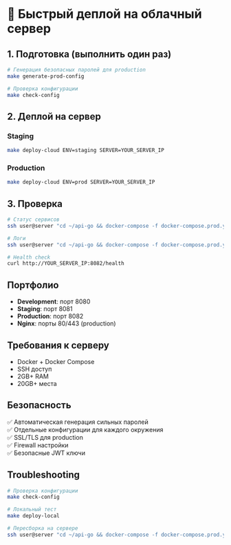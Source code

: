 # 🚀 Быстрый деплой на облачный сервер

## 1. Подготовка (выполнить один раз)

```bash
# Генерация безопасных паролей для production
make generate-prod-config

# Проверка конфигурации
make check-config
```

## 2. Деплой на сервер

### Staging
```bash
make deploy-cloud ENV=staging SERVER=YOUR_SERVER_IP
```

### Production
```bash
make deploy-cloud ENV=prod SERVER=YOUR_SERVER_IP
```

## 3. Проверка

```bash
# Статус сервисов
ssh user@server "cd ~/api-go && docker-compose -f docker-compose.prod.yml ps"

# Логи
ssh user@server "cd ~/api-go && docker-compose -f docker-compose.prod.yml logs -f api"

# Health check
curl http://YOUR_SERVER_IP:8082/health
```

## Портфолио

- **Development**: порт 8080
- **Staging**: порт 8081  
- **Production**: порт 8082
- **Nginx**: порты 80/443 (production)

## Требования к серверу

- Docker + Docker Compose
- SSH доступ
- 2GB+ RAM
- 20GB+ места

## Безопасность

✅ Автоматическая генерация сильных паролей  
✅ Отдельные конфигурации для каждого окружения  
✅ SSL/TLS для production  
✅ Firewall настройки  
✅ Безопасные JWT ключи  

## Troubleshooting

```bash
# Проверка конфигурации
make check-config

# Локальный тест
make deploy-local

# Пересборка на сервере
ssh user@server "cd ~/api-go && docker-compose -f docker-compose.prod.yml down && docker-compose -f docker-compose.prod.yml up -d --build"
``` 